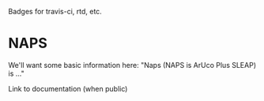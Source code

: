 Badges for travis-ci, rtd, etc.

# NAPS

We'll want some basic information here: "Naps (NAPS is ArUco Plus SLEAP) is ..."

Link to documentation (when public)
